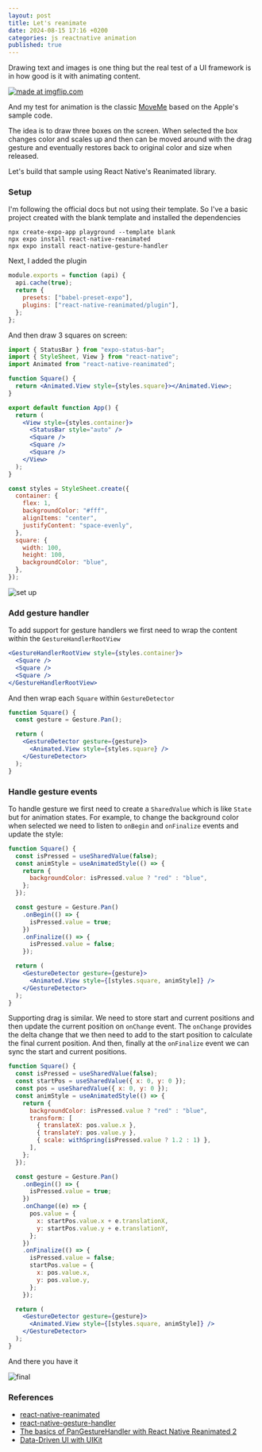 ```yaml
---
layout: post
title: Let's reanimate
date: 2024-08-15 17:16 +0200
categories: js reactnative animation
published: true
---
```


Drawing text and images is one thing but the real test of a UI framework is in how good is it with animating content.

<a href="https://imgflip.com/i/9098i4"><img src="https://i.imgflip.com/9098i4.jpg" title="made at imgflip.com"/></a>

And my test for animation is the classic [MoveMe](https://developer.apple.com/library/archive/samplecode/MoveMe/Introduction/Intro.html#//apple_ref/doc/uid/DTS40007315) based on the Apple's sample code. 

The idea is to draw three boxes on the screen. When selected the box changes color and scales up and then can be moved around with the drag gesture and eventually restores back to original color and size when released.

Let's build that sample using React Native's Reanimated library.

### Setup
I'm following the official docs but not using their template. So I've a basic project created with the blank template and installed the dependencies

```
npx create-expo-app playground --template blank
npx expo install react-native-reanimated
npx expo install react-native-gesture-handler
```

Next, I added the plugin

```jsx
module.exports = function (api) {
  api.cache(true);
  return {
    presets: ["babel-preset-expo"],
    plugins: ["react-native-reanimated/plugin"],
  };
};
```

And then draw 3 squares on screen:

```jsx
import { StatusBar } from "expo-status-bar";
import { StyleSheet, View } from "react-native";
import Animated from "react-native-reanimated";

function Square() {
  return <Animated.View style={styles.square}></Animated.View>;
}

export default function App() {
  return (
    <View style={styles.container}>
      <StatusBar style="auto" />
      <Square />
      <Square />
      <Square />
    </View>
  );
}

const styles = StyleSheet.create({
  container: {
    flex: 1,
    backgroundColor: "#fff",
    alignItems: "center",
    justifyContent: "space-evenly",
  },
  square: {
    width: 100,
    height: 100,
    backgroundColor: "blue",
  },
});
```
![set up]({{site.url}}/assets/reanimate/setup.png)

### Add gesture handler
To add support for gesture handlers we first need to wrap the content within the `GestureHandlerRootView`

```jsx
<GestureHandlerRootView style={styles.container}>
  <Square />
  <Square />
  <Square />
</GestureHandlerRootView>
```

And then wrap each `Square` within `GestureDetector`

```jsx
function Square() {
  const gesture = Gesture.Pan();

  return (
    <GestureDetector gesture={gesture}>
      <Animated.View style={styles.square} />
    </GestureDetector>
  );
}
```

### Handle gesture events
To handle gesture we first need to create a `SharedValue` which is like `State` but for animation states. For example, to change the background color when selected we need to listen to `onBegin` and `onFinalize` events and update the style:

```jsx
function Square() {
  const isPressed = useSharedValue(false);
  const animStyle = useAnimatedStyle(() => {
    return {
      backgroundColor: isPressed.value ? "red" : "blue",
    };
  });

  const gesture = Gesture.Pan()
    .onBegin(() => {
      isPressed.value = true;
    })
    .onFinalize(() => {
      isPressed.value = false;
    });

  return (
    <GestureDetector gesture={gesture}>
      <Animated.View style={[styles.square, animStyle]} />
    </GestureDetector>
  );
}
```

Supporting drag is similar. We need to store start and current positions and then update the current position on `onChange` event. The `onChange` provides the delta change that we then need to add to the start position to calculate the final current position. And then, finally at the `onFinalize` event we can sync the start and current positions.

```jsx
function Square() {
  const isPressed = useSharedValue(false);
  const startPos = useSharedValue({ x: 0, y: 0 });
  const pos = useSharedValue({ x: 0, y: 0 });
  const animStyle = useAnimatedStyle(() => {
    return {
      backgroundColor: isPressed.value ? "red" : "blue",
      transform: [
        { translateX: pos.value.x },
        { translateY: pos.value.y },
        { scale: withSpring(isPressed.value ? 1.2 : 1) },
      ],
    };
  });

  const gesture = Gesture.Pan()
    .onBegin(() => {
      isPressed.value = true;
    })
    .onChange((e) => {
      pos.value = {
        x: startPos.value.x + e.translationX,
        y: startPos.value.y + e.translationY,
      };
    })
    .onFinalize(() => {
      isPressed.value = false;
      startPos.value = {
        x: pos.value.x,
        y: pos.value.y,
      };
    });

  return (
    <GestureDetector gesture={gesture}>
      <Animated.View style={[styles.square, animStyle]} />
    </GestureDetector>
  );
}
```

And there you have it

![final]({{site.url}}/assets/reanimate/final.gif)

### References
- [react-native-reanimated](https://docs.swmansion.com/react-native-reanimated)
- [react-native-gesture-handler](https://docs.swmansion.com/react-native-gesture-handler)
- [The basics of PanGestureHandler with React Native Reanimated 2](https://youtu.be/4HUreYYoE6U?si=rZ53Yvft9nbdlGAC)
- [Data-Driven UI with UIKit](https://whackylabs.com/layout/ui/swift/ios/2022/12/12/layout-driven-ui/)